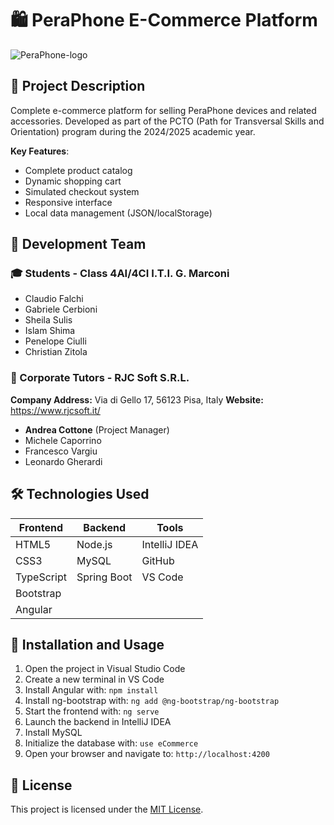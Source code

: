 # 🛍️ PeraPhone E-Commerce Platform

![PeraPhone-logo](https://github.com/user-attachments/assets/17f646a5-c2fa-46d0-bd3b-1649416cf25d)

## 📝 Project Description
Complete e-commerce platform for selling PeraPhone devices and related accessories. Developed as part of the PCTO (Path for Transversal Skills and Orientation) program during the 2024/2025 academic year.

**Key Features**:
- Complete product catalog
- Dynamic shopping cart
- Simulated checkout system
- Responsive interface
- Local data management (JSON/localStorage)

## 👥 Development Team
### 🎓 Students - Class 4AI/4CI I.T.I. G. Marconi
- Claudio Falchi
- Gabriele Cerbioni 
- Sheila Sulis
- Islam Shima
- Penelope Ciulli
- Christian Zitola

### 🏢 Corporate Tutors - RJC Soft S.R.L.
   **Company Address:** Via di Gello 17, 56123 Pisa, Italy
   **Website:** https://www.rjcsoft.it/
- **Andrea Cottone** (Project Manager)
- Michele Caporrino
- Francesco Vargiu
- Leonardo Gherardi

## 🛠️ Technologies Used
| Frontend | Backend | Tools |
|----------|---------|-------|
| HTML5    | Node.js | IntelliJ IDEA |
| CSS3     | MySQL | GitHub |
| TypeScript | Spring Boot | VS Code |
| Bootstrap |         |       |
| Angular |         |       |

## 🚀 Installation and Usage
1. Open the project in Visual Studio Code
2. Create a new terminal in VS Code
3. Install Angular with: `npm install`
4. Install ng-bootstrap with: `ng add @ng-bootstrap/ng-bootstrap`
5. Start the frontend with: `ng serve`
6. Launch the backend in IntelliJ IDEA
7. Install MySQL
8. Initialize the database with: `use eCommerce`
9. Open your browser and navigate to: `http://localhost:4200`

## 📄 License
This project is licensed under the [MIT License](LICENSE).
